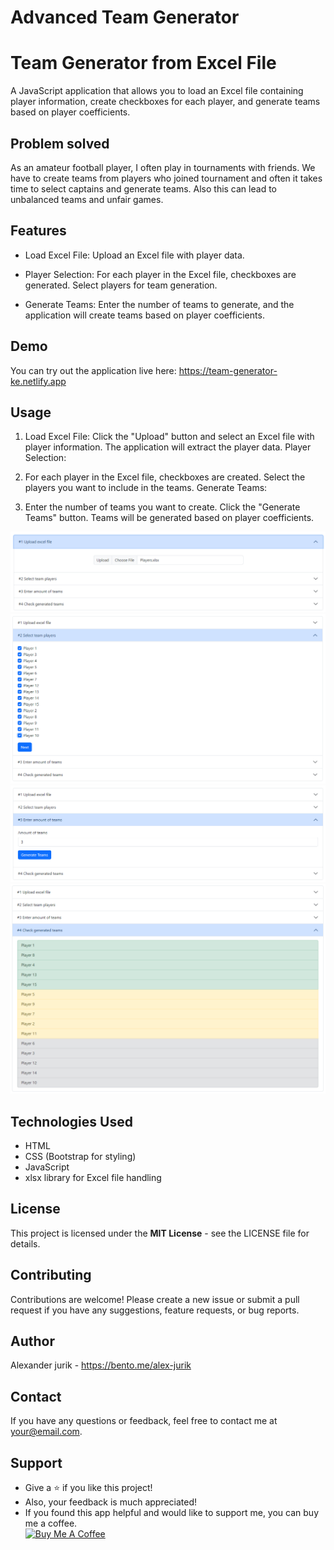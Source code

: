 # Advanced Team Generator

# Team Generator from Excel File
A JavaScript application that allows you to load an Excel file containing player information, create checkboxes for each player, and generate teams based on player coefficients.

## Problem solved
As an amateur football player, I often play in tournaments with friends. We have to create teams from players who joined tournament and often it takes time to select captains and generate teams. Also this can lead to unbalanced teams and unfair games.

## Features
- Load Excel File: Upload an Excel file with player data.

- Player Selection: For each player in the Excel file, checkboxes are generated. Select players for team generation.

- Generate Teams: Enter the number of teams to generate, and the application will create teams based on player coefficients.

## Demo
You can try out the application live here: https://team-generator-ke.netlify.app

## Usage
1. Load Excel File:
Click the "Upload" button and select an Excel file with player information.
The application will extract the player data.
Player Selection:

2. For each player in the Excel file, checkboxes are created.
Select the players you want to include in the teams.
Generate Teams:

3. Enter the number of teams you want to create.
Click the "Generate Teams" button.
Teams will be generated based on player coefficients.

![step1.png](assets/step1.png)
![step2.png](assets/step2.png)
![step3.png](assets/step3.png)
![step4.png](assets/step4.png)

## Technologies Used
- HTML
- CSS (Bootstrap for styling)
- JavaScript
- xlsx library for Excel file handling

## License
This project is licensed under the **MIT License** - see the LICENSE file for details.

## Contributing
Contributions are welcome! Please create a new issue or submit a pull request if you have any suggestions, feature requests, or bug reports.

## Author
Alexander jurik - https://bento.me/alex-jurik

## Contact
If you have any questions or feedback, feel free to contact me at your@email.com.

## Support
- Give a ⭐️ if you like this project!
- Also, your feedback is much appreciated!
- If you found this app helpful and would like to support me, you can buy me a coffee.
<br/><a href="https://www.buymeacoffee.com/alexjurik" target="_blank"><img src="https://cdn.buymeacoffee.com/buttons/v2/default-yellow.png" alt="Buy Me A Coffee" height="60px" width="217px"></a>
